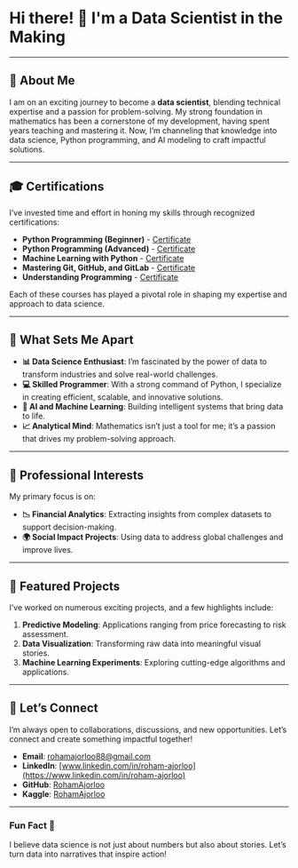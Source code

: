 # Hi there! 👋 I'm a Data Scientist in the Making

---

## 🚀 About Me

I am on an exciting journey to become a **data scientist**, blending technical expertise and a passion for problem-solving. My strong foundation in mathematics has been a cornerstone of my development, having spent years teaching and mastering it. Now, I’m channeling that knowledge into data science, Python programming, and AI modeling to craft impactful solutions.

---

## 🎓 Certifications

I’ve invested time and effort in honing my skills through recognized certifications:

- **Python Programming (Beginner)** - [Certificate](https://maktabkhooneh.org/certificates/MK-YOZXW4)
- **Python Programming (Advanced)** - [Certificate](https://maktabkhooneh.org/certificates/MK-OHI6F3)
- **Machine Learning with Python** - [Certificate](https://maktabkhooneh.org/certificates/MK-19092M)
- **Mastering Git, GitHub, and GitLab** - [Certificate](https://faradars.org/verify/4D43F8B8)
- **Understanding Programming** - [Certificate](https://maktabkhooneh.org/certificates/MK-O7LJT7)

Each of these courses has played a pivotal role in shaping my expertise and approach to data science.

---

## 🌟 What Sets Me Apart

- **📊 Data Science Enthusiast**: I’m fascinated by the power of data to transform industries and solve real-world challenges.
- **💻 Skilled Programmer**: With a strong command of Python, I specialize in creating efficient, scalable, and innovative solutions.
- **🧠 AI and Machine Learning**: Building intelligent systems that bring data to life.
- **📈 Analytical Mind**: Mathematics isn’t just a tool for me; it’s a passion that drives my problem-solving approach.

---

## 💼 Professional Interests

My primary focus is on:

- **📉 Financial Analytics**: Extracting insights from complex datasets to support decision-making.
- **🌍 Social Impact Projects**: Using data to address global challenges and improve lives.

---

## 📂 Featured Projects

I’ve worked on numerous exciting projects, and a few highlights include:

1. **Predictive Modeling**: Applications ranging from price forecasting to risk assessment.
2. **Data Visualization**: Transforming raw data into meaningful visual stories.
3. **Machine Learning Experiments**: Exploring cutting-edge algorithms and applications.

---

## 🤝 Let’s Connect

I’m always open to collaborations, discussions, and new opportunities. Let’s connect and create something impactful together!

- **Email**: [rohamajorloo88@gmail.com](mailto:rohamajorloo88@gmail.com)
- **LinkedIn**: [www.linkedin.com/in/roham-ajorloo](https://www.linkedin.com/in/roham-ajorloo)
- **GitHub**: [RohamAjorloo](https://github.com/RohamAjorloo)
- **Kaggle**: [RohamAjorloo](https://kaggle.com/RohamAjorlo)

---

### Fun Fact 🎉

I believe data science is not just about numbers but also about stories. Let’s turn data into narratives that inspire action!
